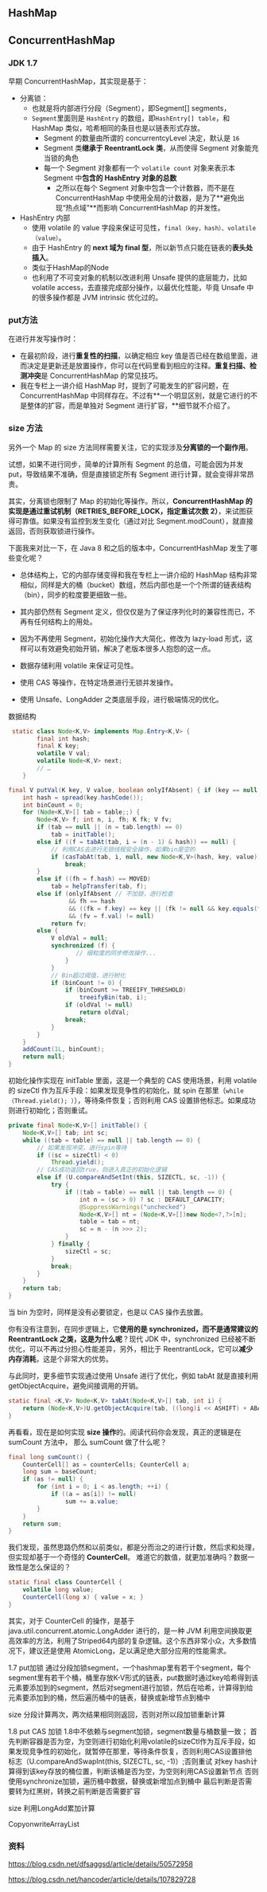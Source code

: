 ## HashMap

## ConcurrentHashMap

### JDK 1.7

早期 ConcurrentHashMap，其实现是基于：

- 分离锁：
  - 也就是将内部进行分段（Segment），即Segment[] segments，
  - `Segment`里面则是 `HashEntry` 的数组，即`HashEntry[] table`，和 HashMap 类似，哈希相同的条目也是以链表形式存放。
    - Segment 的数量由所谓的 concurrentcyLevel 决定，默认是 `16`
    - Segment 类**继承于 ReentrantLock 类**，从而使得 Segment 对象能充当锁的角色
    - 每一个 Segment 对象都有一个 `volatile count` 对象来表示本 Segment 中**包含的 HashEntry 对象的总数**
      - 之所以在每个 Segment 对象中包含一个计数器，而不是在 ConcurrentHashMap 中使用全局的计数器，是为了**避免出现“热点域”**而影响 ConcurrentHashMap 的并发性。
- HashEntry 内部
  - 使用 volatile 的 value 字段来保证可见性，`final（key，hash）、volatile（value）`。
  - 由于 HashEntry 的 **next 域为 final 型**，所以新节点只能在链表的**表头处插入**。
  - 类似于HashMap的Node
  - 也利用了不可变对象的机制以改进利用 Unsafe 提供的底层能力，比如 volatile access，去直接完成部分操作，以最优化性能，毕竟 Unsafe 中的很多操作都是 JVM intrinsic 优化过的。

### put方法

在进行并发写操作时：

- 在最初阶段，进行**重复性的扫描**，以确定相应 key 值是否已经在数组里面，进而决定是更新还是放置操作，你可以在代码里看到相应的注释。**重复扫描、检测冲突**是 ConcurrentHashMap 的常见技巧。
- 我在专栏上一讲介绍 HashMap 时，提到了可能发生的扩容问题，在 ConcurrentHashMap 中同样存在。不过有**一个明显区别，就是它进行的不是整体的扩容，而是单独对 Segment 进行扩容，**细节就不介绍了。

### size 方法

另外一个 Map 的 size 方法同样需要关注，它的实现涉及**分离锁的一个副作用**。

试想，如果不进行同步，简单的计算所有 Segment 的总值，可能会因为并发 put，导致结果不准确，但是直接锁定所有 Segment 进行计算，就会变得非常昂贵。

其实，分离锁也限制了 Map 的初始化等操作。所以，**ConcurrentHashMap 的实现是通过重试机制（RETRIES_BEFORE_LOCK，指定重试次数 2）**，来试图获得可靠值。如果没有监控到发生变化（通过对比 Segment.modCount），就直接返回，否则获取锁进行操作。





下面我来对比一下，在 Java 8 和之后的版本中，ConcurrentHashMap 发生了哪些变化呢？

- 总体结构上，它的内部存储变得和我在专栏上一讲介绍的 HashMap 结构非常相似，同样是大的桶（bucket）数组，然后内部也是一个个所谓的链表结构（bin），同步的粒度要更细致一些。

- 其内部仍然有 Segment 定义，但仅仅是为了保证序列化时的兼容性而已，不再有任何结构上的用处。

- 因为不再使用 Segment，初始化操作大大简化，修改为 lazy-load 形式，这样可以有效避免初始开销，解决了老版本很多人抱怨的这一点。

- 数据存储利用 volatile 来保证可见性。

- 使用 CAS 等操作，在特定场景进行无锁并发操作。

- 使用 Unsafe、LongAdder 之类底层手段，进行极端情况的优化。

数据结构

```java
 static class Node<K,V> implements Map.Entry<K,V> {
        final int hash;
        final K key;
        volatile V val;
        volatile Node<K,V> next;
        // … 
    }
```

```java
final V putVal(K key, V value, boolean onlyIfAbsent) { if (key == null || value == null) throw new NullPointerException();
    int hash = spread(key.hashCode());
    int binCount = 0;
    for (Node<K,V>[] tab = table;;) {
        Node<K,V> f; int n, i, fh; K fk; V fv;
        if (tab == null || (n = tab.length) == 0)
            tab = initTable();
        else if ((f = tabAt(tab, i = (n - 1) & hash)) == null) {
            // 利用CAS去进行无锁线程安全操作，如果bin是空的
            if (casTabAt(tab, i, null, new Node<K,V>(hash, key, value)))
                break; 
        }
        else if ((fh = f.hash) == MOVED)
            tab = helpTransfer(tab, f);
        else if (onlyIfAbsent // 不加锁，进行检查
                 && fh == hash
                 && ((fk = f.key) == key || (fk != null && key.equals(fk)))
                 && (fv = f.val) != null)
            return fv;
        else {
            V oldVal = null;
            synchronized (f) {
                   // 细粒度的同步修改操作... 
                }
            }
            // Bin超过阈值，进行树化
            if (binCount != 0) {
                if (binCount >= TREEIFY_THRESHOLD)
                    treeifyBin(tab, i);
                if (oldVal != null)
                    return oldVal;
                break;
            }
        }
    }
    addCount(1L, binCount);
    return null;
}

```

初始化操作实现在 initTable 里面，这是一个典型的 CAS 使用场景，利用 volatile 的 sizeCtl 作为互斥手段：如果发现竞争性的初始化，就 spin 在那里（`while（Thread.yield(); ）`），等待条件恢复；否则利用 CAS 设置排他标志。如果成功则进行初始化；否则重试。

```java
private final Node<K,V>[] initTable() {
    Node<K,V>[] tab; int sc;
    while ((tab = table) == null || tab.length == 0) {
        // 如果发现冲突，进行spin等待
        if ((sc = sizeCtl) < 0)
            Thread.yield(); 
        // CAS成功返回true，则进入真正的初始化逻辑
        else if (U.compareAndSetInt(this, SIZECTL, sc, -1)) {
            try {
                if ((tab = table) == null || tab.length == 0) {
                    int n = (sc > 0) ? sc : DEFAULT_CAPACITY;
                    @SuppressWarnings("unchecked")
                    Node<K,V>[] nt = (Node<K,V>[])new Node<?,?>[n];
                    table = tab = nt;
                    sc = n - (n >>> 2);
                }
            } finally {
                sizeCtl = sc;
            }
            break;
        }
    }
    return tab;
}

```

当 bin 为空时，同样是没有必要锁定，也是以 CAS 操作去放置。

你有没有注意到，在同步逻辑上，它**使用的是 synchronized，而不是通常建议的 ReentrantLock 之类，这是为什么呢**？现代 JDK 中，synchronized 已经被不断优化，可以不再过分担心性能差异，另外，相比于 ReentrantLock，它可以**减少内存消耗**，这是个非常大的优势。

与此同时，更多细节实现通过使用 Unsafe 进行了优化，例如 tabAt 就是直接利用 getObjectAcquire，避免间接调用的开销。

```java
static final <K,V> Node<K,V> tabAt(Node<K,V>[] tab, int i) {
    return (Node<K,V>)U.getObjectAcquire(tab, ((long)i << ASHIFT) + ABASE);
}

```

再看看，现在是如何实现 **size 操作**的。阅读代码你会发现，真正的逻辑是在 sumCount 方法中， 那么 sumCount 做了什么呢？

```java
final long sumCount() {
    CounterCell[] as = counterCells; CounterCell a;
    long sum = baseCount;
    if (as != null) {
        for (int i = 0; i < as.length; ++i) {
            if ((a = as[i]) != null)
                sum += a.value;
        }
    }
    return sum;
}

```

我们发现，虽然思路仍然和以前类似，都是分而治之的进行计数，然后求和处理，但实现却基于一个奇怪的 **CounterCell**。 难道它的数值，就更加准确吗？数据一致性是怎么保证的？

```java
static final class CounterCell {
    volatile long value;
    CounterCell(long x) { value = x; }
}
```

其实，对于 CounterCell 的操作，是基于 java.util.concurrent.atomic.LongAdder 进行的，是一种 JVM 利用空间换取更高效率的方法，利用了Striped64内部的复杂逻辑。这个东西非常小众，大多数情况下，建议还是使用 AtomicLong，足以满足绝大部分应用的性能需求。

1.7
put加锁
通过分段加锁segment，一个hashmap里有若干个segment，每个segment里有若干个桶，桶里存放K-V形式的链表，put数据时通过key哈希得到该元素要添加到的segment，然后对segment进行加锁，然后在哈希，计算得到给元素要添加到的桶，然后遍历桶中的链表，替换或新增节点到桶中

size
分段计算两次，两次结果相同则返回，否则对所以段加锁重新计算


1.8
put CAS 加锁
1.8中不依赖与segment加锁，segment数量与桶数量一致；
首先判断容器是否为空，为空则进行初始化利用volatile的sizeCtl作为互斥手段，如果发现竞争性的初始化，就暂停在那里，等待条件恢复，否则利用CAS设置排他标志（U.compareAndSwapInt(this, SIZECTL, sc, -1)）;否则重试
对key hash计算得到该key存放的桶位置，判断该桶是否为空，为空则利用CAS设置新节点
否则使用synchronize加锁，遍历桶中数据，替换或新增加点到桶中
最后判断是否需要转为红黑树，转换之前判断是否需要扩容

size
利用LongAdd累加计算

CopyonwriteArrayList





### 资料

https://blog.csdn.net/dfsaggsd/article/details/50572958

https://blog.csdn.net/hancoder/article/details/107829728